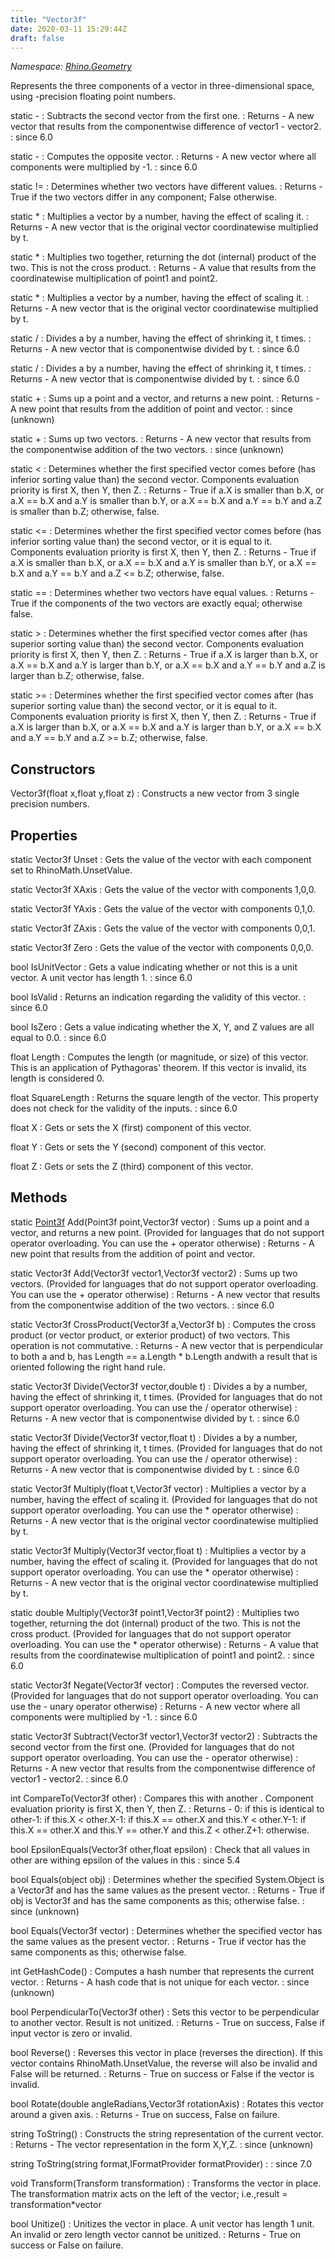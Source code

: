 ```yaml
---
title: "Vector3f"
date: 2020-03-11 15:29:44Z
draft: false
---
```


*Namespace: [Rhino.Geometry](../)*

Represents the three components of a vector in three-dimensional space,
   using -precision floating point numbers.

static -
: Subtracts the second vector from the first one.
: Returns - A new vector that results from the componentwise difference of vector1 - vector2.
: since 6.0

static -
: Computes the opposite vector.
: Returns - A new vector where all components were multiplied by -1.
: since 6.0

static !=
: Determines whether two vectors have different values.
: Returns - True if the two vectors differ in any component; False otherwise.

static *
: Multiplies a vector by a number, having the effect of scaling it.
: Returns - A new vector that is the original vector coordinatewise multiplied by t.

static *
: Multiplies two  together, returning the dot (internal) product of the two.
     This is not the cross product.
: Returns - A value that results from the coordinatewise multiplication of point1 and point2.

static *
: Multiplies a vector by a number, having the effect of scaling it.
: Returns - A new vector that is the original vector coordinatewise multiplied by t.

static /
: Divides a  by a number, having the effect of shrinking it, t times.
: Returns - A new vector that is componentwise divided by t.
: since 6.0

static /
: Divides a  by a number, having the effect of shrinking it, t times.
: Returns - A new vector that is componentwise divided by t.
: since 6.0

static +
: Sums up a point and a vector, and returns a new point.
: Returns - A new point that results from the addition of point and vector.
: since (unknown)

static +
: Sums up two vectors.
: Returns - A new vector that results from the componentwise addition of the two vectors.
: since (unknown)

static <
: Determines whether the first specified vector comes before
     (has inferior sorting value than) the second vector.
     Components evaluation priority is first X, then Y, then Z.
: Returns - True if a.X is smaller than b.X,
     or a.X == b.X and a.Y is smaller than b.Y,
     or a.X == b.X and a.Y == b.Y and a.Z is smaller than b.Z;
     otherwise, false.

static <=
: Determines whether the first specified vector comes before
     (has inferior sorting value than) the second vector, or it is equal to it.
     Components evaluation priority is first X, then Y, then Z.
: Returns - True if a.X is smaller than b.X,
     or a.X == b.X and a.Y is smaller than b.Y,
     or a.X == b.X and a.Y == b.Y and a.Z <= b.Z;
     otherwise, false.

static ==
: Determines whether two vectors have equal values.
: Returns - True if the components of the two vectors are exactly equal; otherwise false.

static >
: Determines whether the first specified vector comes after (has superior sorting value than)
     the second vector.
     Components evaluation priority is first X, then Y, then Z.
: Returns - True if a.X is larger than b.X,
     or a.X == b.X and a.Y is larger than b.Y,
     or a.X == b.X and a.Y == b.Y and a.Z is larger than b.Z;
     otherwise, false.

static >=
: Determines whether the first specified vector comes after (has superior sorting value than)
     the second vector, or it is equal to it.
     Components evaluation priority is first X, then Y, then Z.
: Returns - True if a.X is larger than b.X,
     or a.X == b.X and a.Y is larger than b.Y,
     or a.X == b.X and a.Y == b.Y and a.Z >= b.Z;
     otherwise, false.
## Constructors

Vector3f(float x,float y,float z)
: Constructs a new vector from 3 single precision numbers.
## Properties

static Vector3f Unset
: Gets the value of the vector with each component set to RhinoMath.UnsetValue.

static Vector3f XAxis
: Gets the value of the vector with components 1,0,0.

static Vector3f YAxis
: Gets the value of the vector with components 0,1,0.

static Vector3f ZAxis
: Gets the value of the vector with components 0,0,1.

static Vector3f Zero
: Gets the value of the vector with components 0,0,0.

bool IsUnitVector
: Gets a value indicating whether or not this is a unit vector. 
     A unit vector has length 1.
: since 6.0

bool IsValid
: Returns an indication regarding the validity of this vector.
: since 6.0

bool IsZero
: Gets a value indicating whether the X, Y, and Z values are all equal to 0.0.
: since 6.0

float Length
: Computes the length (or magnitude, or size) of this vector.
     This is an application of Pythagoras' theorem.
     If this vector is invalid, its length is considered 0.

float SquareLength
: Returns the square length of the vector.
     This property does not check for the validity of the inputs.
: since 6.0

float X
: Gets or sets the X (first) component of this vector.

float Y
: Gets or sets the Y (second) component of this vector.

float Z
: Gets or sets the Z (third) component of this vector.
## Methods

static [Point3f](/rhinocommon/rhino/geometry/point3f/) Add(Point3f point,Vector3f vector)
: Sums up a point and a vector, and returns a new point.
     (Provided for languages that do not support operator overloading. You can use the + operator otherwise)
: Returns - A new point that results from the addition of point and vector.

static Vector3f Add(Vector3f vector1,Vector3f vector2)
: Sums up two vectors.
     (Provided for languages that do not support operator overloading. You can use the + operator otherwise)
: Returns - A new vector that results from the componentwise addition of the two vectors.
: since 6.0

static Vector3f CrossProduct(Vector3f a,Vector3f b)
: Computes the cross product (or vector product, or exterior product) of two vectors.
     This operation is not commutative.
: Returns - A new vector that is perpendicular to both a and b,
     has Length == a.Length * b.Length andwith a result that is oriented following the right hand rule.

static Vector3f Divide(Vector3f vector,double t)
: Divides a  by a number, having the effect of shrinking it, t times.
     (Provided for languages that do not support operator overloading. You can use the / operator otherwise)
: Returns - A new vector that is componentwise divided by t.
: since 6.0

static Vector3f Divide(Vector3f vector,float t)
: Divides a  by a number, having the effect of shrinking it, t times.
     (Provided for languages that do not support operator overloading. You can use the / operator otherwise)
: Returns - A new vector that is componentwise divided by t.
: since 6.0

static Vector3f Multiply(float t,Vector3f vector)
: Multiplies a vector by a number, having the effect of scaling it.
     (Provided for languages that do not support operator overloading. You can use the * operator otherwise)
: Returns - A new vector that is the original vector coordinatewise multiplied by t.

static Vector3f Multiply(Vector3f vector,float t)
: Multiplies a vector by a number, having the effect of scaling it.
     (Provided for languages that do not support operator overloading. You can use the * operator otherwise)
: Returns - A new vector that is the original vector coordinatewise multiplied by t.

static double Multiply(Vector3f point1,Vector3f point2)
: Multiplies two  together, returning the dot (internal) product of the two.
     This is not the cross product.
     (Provided for languages that do not support operator overloading. You can use the * operator otherwise)
: Returns - A value that results from the coordinatewise multiplication of point1 and point2.
: since 6.0

static Vector3f Negate(Vector3f vector)
: Computes the reversed vector.
     (Provided for languages that do not support operator overloading. You can use the - unary operator otherwise)
: Returns - A new vector where all components were multiplied by -1.
: since 6.0

static Vector3f Subtract(Vector3f vector1,Vector3f vector2)
: Subtracts the second vector from the first one.
     (Provided for languages that do not support operator overloading. You can use the - operator otherwise)
: Returns - A new vector that results from the componentwise difference of vector1 - vector2.
: since 6.0

int CompareTo(Vector3f other)
: Compares this  with another .
     Component evaluation priority is first X, then Y, then Z.
: Returns - 0: if this is identical to other-1: if this.X < other.X-1: if this.X == other.X and this.Y < other.Y-1: if this.X == other.X and this.Y == other.Y and this.Z < other.Z+1: otherwise.

bool EpsilonEquals(Vector3f other,float epsilon)
: Check that all values in other are withing epsilon of the values in this
: since 5.4

bool Equals(object obj)
: Determines whether the specified System.Object is a Vector3f and has the same values as the present vector.
: Returns - True if obj is Vector3f and has the same components as this; otherwise false.
: since (unknown)

bool Equals(Vector3f vector)
: Determines whether the specified vector has the same values as the present vector.
: Returns - True if vector has the same components as this; otherwise false.

int GetHashCode()
: Computes a hash number that represents the current vector.
: Returns - A hash code that is not unique for each vector.
: since (unknown)

bool PerpendicularTo(Vector3f other)
: Sets this vector to be perpendicular to another vector. 
     Result is not unitized.
: Returns - True on success, False if input vector is zero or invalid.

bool Reverse()
: Reverses this vector in place (reverses the direction).
     If this vector contains RhinoMath.UnsetValue, the 
     reverse will also be invalid and False will be returned.
: Returns - True on success or False if the vector is invalid.

bool Rotate(double angleRadians,Vector3f rotationAxis)
: Rotates this vector around a given axis.
: Returns - True on success, False on failure.

string ToString()
: Constructs the string representation of the current vector.
: Returns - The vector representation in the form X,Y,Z.
: since (unknown)

string ToString(string format,IFormatProvider formatProvider)
: 
: since 7.0

void Transform(Transform transformation)
: Transforms the vector in place.
     The transformation matrix acts on the left of the vector; i.e.,result = transformation*vector

bool Unitize()
: Unitizes the vector in place. A unit vector has length 1 unit. 
     An invalid or zero length vector cannot be unitized.
: Returns - True on success or False on failure.
